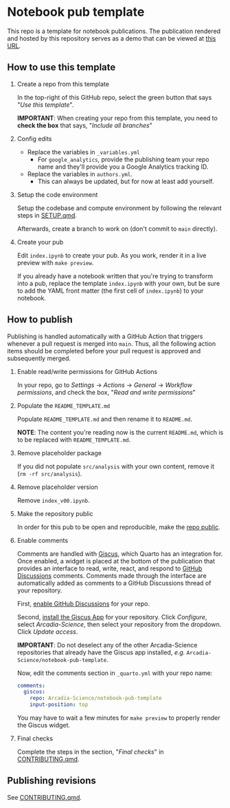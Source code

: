 # Notebook pub template

This repo is a template for notebook publications. The publication rendered and hosted by this repository serves as a demo that can be viewed at [this URL](https://arcadia-science.github.io/notebook-pub-template/).

## How to use this template

1. Create a repo from this template

    In the top-right of this GitHub repo, select the green button that says "*Use this template*".

    **IMPORTANT**: When creating your repo from this template, you need to **check the box** that says, "*Include all branches*"

1. Config edits

    * Replace the variables in `_variables.yml`
        - For `google_analytics`, provide the publishing team your repo name and they'll provide you a Google Analytics tracking ID.
    * Replace the variables in `authors.yml`.
        - This can always be updated, but for now at least add yourself.

1. Setup the code environment

    Setup the codebase and compute environment by following the relevant steps in [SETUP.qmd](SETUP.qmd).

    Afterwards, create a branch to work on (don't commit to `main` directly).

1. Create your pub

    Edit `index.ipynb` to create your pub. As you work, render it in a live preview with `make preview`.

    If you already have a notebook written that you're trying to transform into a pub, replace the template `index.ipynb` with your own, but be sure to add the YAML front matter (the first cell of `index.ipynb`) to your notebook.

## How to publish

Publishing is handled automatically with a GitHub Action that triggers whenever a pull request is merged into `main`. Thus, all the following action items should be completed before your pull request is approved and subsequently merged.

1. Enable read/write permissions for GitHub Actions

    In your repo, go to *Settings* -> *Actions* -> *General* -> *Workflow permissions*, and check the box, "*Read and write permissions*"

1. Populate the `README_TEMPLATE.md`

    Populate `README_TEMPLATE.md` and then rename it to `README.md`.

    **NOTE**: The content you're reading now is the current `README.md`, which is to be replaced with `README_TEMPLATE.md`.

1. Remove placeholder package

    If you did not populate `src/analysis` with your own content, remove it (`rm -rf src/analysis`).

1. Remove placeholder version

    Remove `index_v00.ipynb`.

1. Make the repository public

    In order for this pub to be open and reproducible, make the [repo public](https://docs.github.com/en/repositories/managing-your-repositorys-settings-and-features/managing-repository-settings/setting-repository-visibility).

1. Enable comments

    Comments are handled with [Giscus](https://giscus.app/), which Quarto has an integration for. Once enabled, a widget is placed at the bottom of the publication that provides an interface to read, write, react, and respond to [GitHub Discussions](https://docs.github.com/en/discussions) comments. Comments made through the interface are automatically added as comments to a GitHub Discussions thread of your repository.

    First, [enable GitHub Discussions](https://docs.github.com/en/repositories/managing-your-repositorys-settings-and-features/enabling-features-for-your-repository/enabling-or-disabling-github-discussions-for-a-repository) for your repo.

    Second, [install the Giscus App](https://github.com/apps/giscus) for your repository. Click *Configure*, select *Arcadia-Science*, then select your repository from the dropdown. Click *Update access*.

    **IMPORTANT**: Do not deselect any of the other Arcadia-Science repositories that already have the Giscus app installed, *e.g.* `Arcadia-Science/notebook-pub-template`.

    Now, edit the comments section in `_quarto.yml` with your repo name:

    ```yaml
    comments:
      giscus:
        repo: Arcadia-Science/notebook-pub-template
        input-position: top
    ```

    You may have to wait a few minutes for `make preview` to properly render the Giscus widget.

1. Final checks

    Complete the steps in the section, "*Final checks*" in [CONTRIBUTING.qmd](CONTRIBUTING.qmd).

## Publishing revisions

See [CONTRIBUTING.qmd](CONTRIBUTING.qmd).

